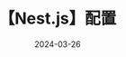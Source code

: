 ---
title: 【Nest.js】配置
date: 2024-03-26
sidebar: true
tags:
 - nodejs
 - nestjs
categories:
 - Nest.js

cover: 'https://oss.bytespace.site/uPic/nestjs.webp'

---
